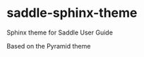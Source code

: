 saddle-sphinx-theme
===================

Sphinx theme for Saddle User Guide

Based on the Pyramid theme
